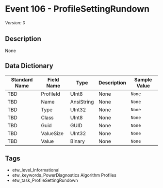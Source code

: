 # Event 106 - ProfileSettingRundown
###### Version: 0

## Description
None

## Data Dictionary
|Standard Name|Field Name|Type|Description|Sample Value|
|---|---|---|---|---|
|TBD|ProfileId|UInt8|None|`None`|
|TBD|Name|AnsiString|None|`None`|
|TBD|Type|UInt32|None|`None`|
|TBD|Class|UInt8|None|`None`|
|TBD|Guid|GUID|None|`None`|
|TBD|ValueSize|UInt32|None|`None`|
|TBD|Value|Binary|None|`None`|

## Tags
* etw_level_Informational
* etw_keywords_PowerDiagnostics Algorithm Profiles
* etw_task_ProfileSettingRundown